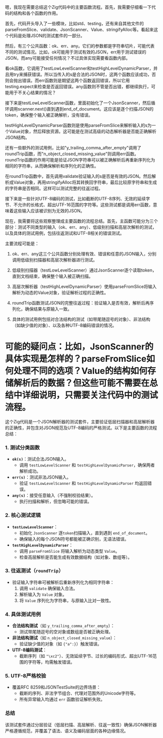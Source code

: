 嗯，我现在需要总结这个Zig代码中的主要函数流程。首先，我需要仔细看一下代码的结构和各个函数的作用。

首先，代码开头导入了一些模块，比如std、testing，还有来自其他文件的parseFromSlice、validate、JsonScanner、Value、stringifyAlloc等。看起来这个代码是处理JSON的测试套件的一部分。

然后，有三个公共函数：ok、err、any。它们的参数都是字符串切片，可能代表不同的测试情况。比如，ok可能用于测试有效的JSON，err用于测试错误的JSON，而any可能接受任何情况？不过具体实现需要看函数内部。

看ok函数，它调用了testLowLevelScanner和testHighLevelDynamicParser，并且用try来捕获错误。所以当传入的s是合法的JSON时，这两个函数应该成功，否则会抛出错误。而err函数则是期望这两个函数返回错误，所以它用testing.expect来检查是否返回错误。any函数则不管是否出错，都继续执行，可能用于不关心结果的情况？

接下来是testLowLevelScanner函数，里面初始化了一个JsonScanner，然后循环调用scanner.next()直到遇到end_of_document。这应该是逐个扫描JSON的token，确保整个输入被正确解析，没有错误。

testHighLevelDynamicParser函数则是使用parseFromSlice来解析输入的s为一个Value对象，然后释放资源。这可能是在测试高级的动态解析器是否能正确解析JSON结构。

还有一些额外的测试用例，比如"y_trailing_comma_after_empty"调用了roundTrip函数，而"n_object_closed_missing_value"则调用err函数。roundTrip函数的作用可能是验证JSON字符串可以被正确解析后再重新序列化为相同的字符串，从而确保解析和序列化的正确性。

在roundTrip函数中，首先调用validate验证输入的s是否是有效的JSON。然后解析成Value对象，再用stringifyAlloc将其转换回字符串，最后比较原字符串和生成的字符串是否相同。这样可以测试完整的往返过程。

接下来是一些针对UTF-8编码的测试，比如截断的UTF-8序列、无效的延续字节、不允许的长格式、超出UTF-16范围的字符等。这些测试都是调用err函数，意味着这些输入应该被识别为无效的JSON。

现在，我需要将这些观察整理成主要函数的流程总结。首先，主函数可能分为三个部分：测试不同类型的输入（ok、err、any）、低级别扫描和高层次解析的测试，以及具体的测试用例，包括往返测试和UTF-8相关的错误测试。

主要流程可能是：

1. ok、err、any这三个公共函数分别处理有效、错误和任意的JSON输入，分别调用低级别扫描器和高层次解析器进行测试。

2. 低级别扫描器（testLowLevelScanner）通过JsonScanner逐个读取token，直到文档结束，确保整个输入被正确扫描。

3. 高层次解析器（testHighLevelDynamicParser）使用parseFromSlice将输入解析为动态的Value对象，验证解析过程的正确性。

4. roundTrip函数测试JSON的完整往返过程：验证输入是否有效，解析后再序列化，确保结果与原输入一致。

5. 具体的测试用例包括对合法结构的测试（如带尾随逗号的对象）、非法结构（如缺少值的对象）、以及各种UTF-8编码错误的情况。

可能的疑问点：比如，JsonScanner的具体实现是怎样的？parseFromSlice如何处理不同的选项？Value的结构如何存储解析后的数据？但这些可能不需要在总结中详细说明，只需要关注代码中的测试流程。
================================================
这个Zig代码是一个JSON解析器的测试套件，主要验证低层扫描器和高层解析器的正确性，并包含对JSON规范及UTF-8编码的严格测试。以下是主要函数的流程总结：

### 1. **测试分类函数**
   - **`ok(s)`**：测试合法JSON输入。
     - 调用 `testLowLevelScanner` 和 `testHighLevelDynamicParser`，确保两者解析成功。
   - **`err(s)`**：测试非法JSON输入。
     - 验证 `testLowLevelScanner` 和 `testHighLevelDynamicParser` 均返回错误。
   - **`any(s)`**：接受任意输入（不强制校验结果）。
     - 执行扫描和解析，但忽略可能的错误。

### 2. **核心测试逻辑**
   - **`testLowLevelScanner`**：
     - 初始化 `JsonScanner` 逐`token`扫描输入，直到遇到 `end_of_document`。
     - 确保输入的每个JSON符号都能被正确识别，无语法错误。
   - **`testHighLevelDynamicParser`**：
     - 调用 `parseFromSlice` 将输入解析为动态类型 `Value`。
     - 检查高层解析是否能生成有效数据结构（如对象、数组等）。

### 3. **往返测试（`roundTrip`）**
   - 验证输入字符串可被解析后重新序列化为相同字符串：
     1. 调用 `validate` 确保输入合法。
     2. 解析输入为 `Value` 对象。
     3. 将 `Value` 序列化为字符串，与原输入比对一致性。

### 4. **具体测试用例**
   - **合法结构测试**（如 `y_trailing_comma_after_empty`）：
     - 测试带尾随逗号的空对象或数组是否被正确处理。
   - **非法结构测试**（如 `n_object_closed_missing_value`）：
     - 验证缺少值的对象（如 `{"a":}`）触发错误。
   - **UTF-8编码测试**：
     - 截断序列（如 `"\xc2"`）、无效延续字节、过长的编码形式、超出UTF-16范围的字符等，均需触发错误。

### 5. **UTF-8严格校验**
   - 覆盖RFC 8259和JSONTestSuite的边界场景：
     - 截断的序列、非法字节组合、代理对范围外的Unicode字符等。
     - 所有异常输入均通过 `err` 函数验证解析失败。

### 总结
该测试套件通过分层验证（低层扫描、高层解析、往返一致性）确保JSON解析器严格遵循规范，并覆盖了语法、语义及编码层面的各种边缘情况。